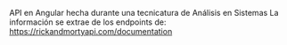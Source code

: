 API en Angular hecha durante una tecnicatura de Análisis en Sistemas
La información se extrae de los endpoints de: https://rickandmortyapi.com/documentation
